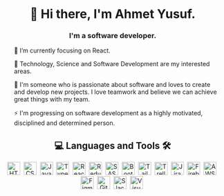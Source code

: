 <h1 align="center">👋 Hi there, I'm Ahmet Yusuf.</h1>
<h3 align="center">I'm a software developer.</h3>
<ul>🎯 I’m currently focusing on React.</ul>
<ul>🔭 Technology, Science and Software Development are my interested areas.</ul>
<ul>💞️ I'm someone who is passionate about software and loves to create and develop new projects. I love teamwork and believe we can achieve great things with my team.</ul>
<ul>⚡ I'm progressing on software development as a highly motivated, disciplined and determined person.</ul>

<h2 align="center">💻 Languages and Tools 🛠️</h2>

<div align="center">
  <img src="https://cdn.jsdelivr.net/gh/devicons/devicon/icons/html5/html5-original.svg" alt="HTML5" width="30" height="30"/>&nbsp;
  <img src="https://cdn.jsdelivr.net/gh/devicons/devicon/icons/css3/css3-original.svg" alt="CSS3" width="30" height="30"/>&nbsp;
  <img src="https://cdn.jsdelivr.net/gh/devicons/devicon/icons/javascript/javascript-original.svg" alt="Javascript" width="30" height="30"/>&nbsp;
  <img src="https://cdn.jsdelivr.net/gh/devicons/devicon/icons/typescript/typescript-original.svg" alt="Typescript" width="30" height="30"/>&nbsp;
  <img src="https://cdn.jsdelivr.net/gh/devicons/devicon/icons/react/react-original-wordmark.svg" alt="React" width="30" height="30"/>&nbsp;
  <img src="https://cdn.jsdelivr.net/gh/devicons/devicon/icons/redux/redux-original.svg" alt="Redux" width="30" height="30"/>&nbsp;
  <img src="https://cdn.jsdelivr.net/gh/devicons/devicon/icons/sass/sass-original.svg" alt="SASS" width="30" height="30"/>&nbsp;
  <img src="https://cdn.jsdelivr.net/gh/devicons/devicon/icons/bootstrap/bootstrap-original.svg" alt="Bootstrap" width="30" height="30"/>&nbsp;
  <img src="https://cdn.jsdelivr.net/gh/devicons/devicon/icons/tailwindcss/tailwindcss-plain.svg" alt="Tailwind CSS" width="30" height="30"/>&nbsp;
  <img src="https://cdn.jsdelivr.net/gh/devicons/devicon/icons/trello/trello-plain.svg" alt="Trello" width="30" height="30"/>&nbsp;
  <img src="https://cdn.jsdelivr.net/gh/devicons/devicon/icons/jira/jira-original.svg" alt="Jira" width="30" height="30"/>&nbsp;
  <img src="https://cdn.jsdelivr.net/gh/devicons/devicon/icons/firebase/firebase-plain-wordmark.svg" alt="Firebase" width="30" height="30"/>&nbsp;
  <img src="https://cdn.jsdelivr.net/gh/devicons/devicon/icons/amazonwebservices/amazonwebservices-original.svg" alt="AWS" width="30" height="30"/>&nbsp;
  <img src="https://cdn.jsdelivr.net/gh/devicons/devicon/icons/figma/figma-original.svg" alt="Figma" width="30" height="30"/>&nbsp;
  <img src="https://cdn.jsdelivr.net/gh/devicons/devicon/icons/git/git-original-wordmark.svg" alt="Git" width="30" height="30"/>&nbsp;
  <img src="https://cdn.jsdelivr.net/gh/devicons/devicon/icons/slack/slack-original.svg" alt="Slack" width="30" height="30"/>&nbsp; 
  <img src="https://cdn.jsdelivr.net/gh/devicons/devicon/icons/vscode/vscode-original.svg" alt="Visual Studio Code" width="30" height="30"/>&nbsp;
</div>
